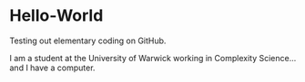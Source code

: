 # Hello-World
Testing out elementary coding on GitHub.

I am a student at the University of Warwick working in Complexity Science... and I have a computer.
